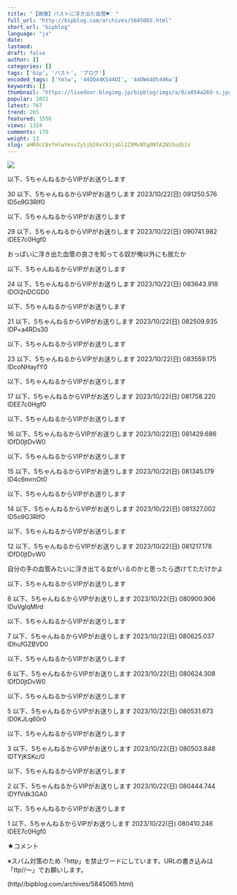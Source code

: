 ```yaml
---
title: "【画像】バストに浮き出た血管♥♡ "
full_url: "http://bipblog.com/archives/5845065.html"
short_url: "bipblog"
language: "ja"
date: 
lastmod: 
draft: false
author: []
categories: []
tags: ['bip', 'バスト', 'ブログ']
encoded_tags: ['Ymlw', '44OQ44K544OI', '44OW44Ot44Kw']
keywords: []
thumbnail: "https://livedoor.blogimg.jp/bipblog/imgs/a/0/a054a269-s.jpg"
popular: 1031
latest: 767
trend: 265
featured: 1556
views: 1324
comments: 170
weight: 13
slug: aHR0cC8vYmlwYmxvZy5jb20vYXJjaGl2ZXMvNTg0NTA2NS5odG1s
---
```


![](https://livedoor.blogimg.jp/bipblog/imgs/a/0/a054a269-s.jpg)

<div><p>以下、5ちゃんねるからVIPがお送りします</p><p>30 以下、5ちゃんねるからVIPがお送りします 2023/10/22(日) 091250.576 ID5o9G3RIf0</p><p>以下、5ちゃんねるからVIPがお送りします</p><p>29 以下、5ちゃんねるからVIPがお送りします 2023/10/22(日) 090741.982 IDEE7c0Hgf0</p><p>おっぱいに浮き出た血管の良さを知ってる奴が俺以外にも居たか</p><p>以下、5ちゃんねるからVIPがお送りします</p><p>24 以下、5ちゃんねるからVIPがお送りします 2023/10/22(日) 083643.918 IDOl2nDCGD0</p><p>以下、5ちゃんねるからVIPがお送りします</p><p>21 以下、5ちゃんねるからVIPがお送りします 2023/10/22(日) 082509.935 IDP+a4RDs30</p><p>以下、5ちゃんねるからVIPがお送りします</p><p>23 以下、5ちゃんねるからVIPがお送りします 2023/10/22(日) 083559.175 IDcoNHayfY0</p><p>以下、5ちゃんねるからVIPがお送りします</p><p>17 以下、5ちゃんねるからVIPがお送りします 2023/10/22(日) 081758.220 IDEE7c0Hgf0</p><p>以下、5ちゃんねるからVIPがお送りします</p><p>16 以下、5ちゃんねるからVIPがお送りします 2023/10/22(日) 081429.686 IDfD0jtDvW0</p><p>以下、5ちゃんねるからVIPがお送りします</p><p>15 以下、5ちゃんねるからVIPがお送りします 2023/10/22(日) 081345.179 ID4c6mrnOt0</p><p>以下、5ちゃんねるからVIPがお送りします</p><p>14 以下、5ちゃんねるからVIPがお送りします 2023/10/22(日) 081327.002 ID5o9G3RIf0</p><p>以下、5ちゃんねるからVIPがお送りします</p><p>12 以下、5ちゃんねるからVIPがお送りします 2023/10/22(日) 081217.178 IDfD0jtDvW0</p><p>自分の手の血管みたいに浮き出てる女がいるのかと思ったら透けてただけかよ</p><p>以下、5ちゃんねるからVIPがお送りします</p><p>8 以下、5ちゃんねるからVIPがお送りします 2023/10/22(日) 080900.906 IDuVglqMlrd</p><p>以下、5ちゃんねるからVIPがお送りします</p><p>7 以下、5ちゃんねるからVIPがお送りします 2023/10/22(日) 080625.037 IDhufGZBVD0</p><p>以下、5ちゃんねるからVIPがお送りします</p><p>6 以下、5ちゃんねるからVIPがお送りします 2023/10/22(日) 080624.308 IDfD0jtDvW0</p><p>以下、5ちゃんねるからVIPがお送りします</p><p>5 以下、5ちゃんねるからVIPがお送りします 2023/10/22(日) 080531.673 ID0KJLq60r0</p><p>以下、5ちゃんねるからVIPがお送りします</p><p>3 以下、5ちゃんねるからVIPがお送りします 2023/10/22(日) 080503.848 IDTYjKSKc/0</p><p>以下、5ちゃんねるからVIPがお送りします</p><p>2 以下、5ちゃんねるからVIPがお送りします 2023/10/22(日) 080444.744 IDYfVdk3GA0</p><p>以下、5ちゃんねるからVIPがお送りします</p><p>1 以下、5ちゃんねるからVIPがお送りします 2023/10/22(日) 080410.246 IDEE7c0Hgf0</p><p class='meiryo'>★コメント</p><p class='center'><p class='kyakuchu center'>※スパム対策のため「http」を禁止ワードにしています。URLの書き込みは「ttp//～」でお願いします。</p></p> </div>

(http//bipblog.com/archives/5845065.html)
